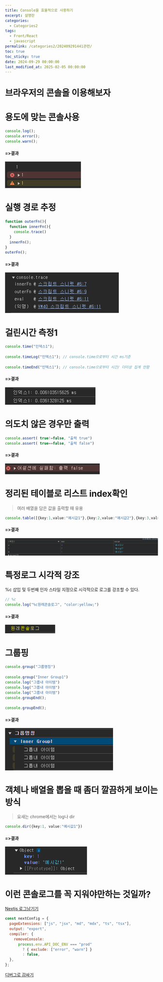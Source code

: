 ```yaml
---
title: Console을 효율적으로 사용하기
excerpt: 설명란
categories:
  - Categories2
tags:
  - Front/React
  - javascript
permalink: /categories2/202409291441관련/
toc: true
toc_sticky: true
date: 2024-09-29 00:00:00
last_modified_at: 2025-02-05 00:00:00
---
```

# 브라우저의 콘솔을 이용해보자


# 용도에 맞는 콘솔사용
```ts
console.log();
console.error();
console.warn();
```
#### =>결과
![](public/image/Pasted%20image%2020250205214550.png)


# 실행 경로 추정
```ts
function outerFn(){
  function innerFn(){
    console.trace()
  }
  innerFn();
}
outerFn();
```
#### =>결과
![](public/image/Pasted%20image%2020250205214614.png)

# 걸린시간 측정1
```ts
console.time("인덱스1");

console.timeLog("인덱스1"); // console.time으로부터 시간 ms기준

console.timeEnd("인덱스1"); // console.time으로부터 시간/ 더이상 집계 안함
```

#### =>결과
![](public/image/Pasted%20image%2020250205214627.png)


# 의도치 않은 경우만 출력
```ts
console.assert( true!=false, "출력 true")
console.assert( true==false, "출력 false")
```
#### =>결과
![](public/image/Pasted%20image%2020250205214643.png)


# 정리된 테이블로 리스트 index확인
> 여러 배열을 담은 값을 출력할 때 유용
```ts
console.table([{key:1,value:"예시값1"},{key:2,value:"예시값2"},{key:3,value:"예시값3"}])
```
#### =>결과
![](public/image/Pasted%20image%2020250205214658.png)


# 특정로그 시각적 강조

%c 삽입 및 두번째 인자 스타일 지정으로 시각적으로 로그를 강조할 수 있다.
```js
// %c
console.log("%c원래콘솔로그", "color:yellow;")

```
#### =>결과
![](public/image/Pasted%20image%2020250205214717.png)


# 그룹핑
```js
console.group("그룹명칭")

console.group("Inner Group1")
console.log("그룹내 아이템")
console.log("그룹내 아이템")
console.log("그룹내 아이템")
console.groupEnd();

console.groupEnd();

```
#### =>결과
![](public/image/Pasted%20image%2020250205214749.png)

# 객체나 배열을 뽑을 때 좀더 깔끔하게 보이는 방식
> 요새는 chrome에서는 log나 dir
```ts
console.dir({key:1, value:"예시값1"})

```
#### =>결과
![](public/image/Pasted%20image%2020250205214805.png)



# 이런 콘솔로그를 꼭 지워야만하는 것일까?
[Nextjs 로그남기기](posts/dev/Front/Nextjs%20로그남기기.md)
```js
const nextConfig = {
  pageExtensions: ["js", "jsx", "md", "mdx", "ts", "tsx"],
  output: "export",
  compiler: {
    removeConsole:
      process.env.API_DOC_ENV === "prod"
        ? { exclude: ["error", "warn"] }
        : false,
  },
};
```

[디버그로 감싸기](posts/dev/Front/Nextjs/디버그로%20감싸기.md)